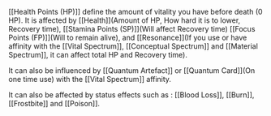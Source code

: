 [[Health Points (HP)]] define the amount of vitality you have before death (0 HP). It is affected by [[Health]](Amount of HP, How hard it is to lower, Recovery time), [[Stamina Points (SP)]](Will affect Recovery time) [[Focus Points (FP)]](Will to remain alive), and [[Resonance]](If you use or have affinity with the [[Vital Spectrum]], [[Conceptual Spectrum]] and [[Material Spectrum]], it can affect total HP and Recovery time).

It can also be influenced by [[Quantum Artefact]] or [[Quantum Card]](On one time use) with the [[Vital Spectrum]] affinity.

It can also be affected by status effects such as : [[Blood Loss]], [[Burn]], [[Frostbite]] and [[Poison]].